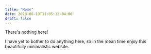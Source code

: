 ```yaml
---
title: "Home"
date: 2020-06-19T11:05:12-04:00
draft: false
---
```


There's nothing here!

I have yet to bother to do anything here, so in the mean time enjoy this beautifully minimalistic website.

